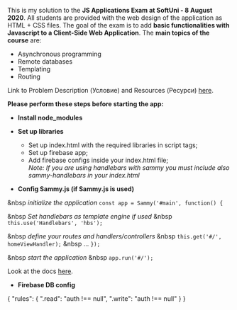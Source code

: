 This is my solution to the **JS Applications Exam at SoftUni - 8 August 2020**.
All students are provided with the web design of the application as HTML + CSS files.
The goal of the exam is to add **basic functionalities with Javascript to a Client-Side Web Application**.
The **main topics of the course** are:
* Asynchronous programming
* Remote databases
* Templating
* Routing

Link to Problem Description (Условие) and Resources (Ресурси) [here](https://judge.softuni.bg/Contests/2529/JS-Applications-Exam-8-August-2020).

**Please perform these steps before starting the app:**

* **Install node_modules**

* **Set up libraries**
    * Set up index.html with the required libraries in script tags;
    * Set up firebase app;
    * Add firebase configs inside your index.html file;\
        *Note:* _If you are using handlebars with sammy you must include also sammy-handlebars in your index.html_

* **Config Sammy.js (if Sammy.js is used)**

&nbsp _initialize the application_
```const app = Sammy('#main', function() {```

&nbsp _Set handlebars as template engine if used_
&nbsp ```this.use('Handlebars', 'hbs');```
  
&nbsp _define your routes and handlers/controllers_
&nbsp ```this.get('#/', homeViewHandler);```
&nbsp ...
 ```});```

&nbsp _start the application_
&nbsp ```app.run('#/');```

Look at the docs [here](http://www.sammyjs.org/).

* **Firebase DB config**

{
  "rules": {
    ".read": "auth !== null",
    ".write": "auth !== null"
  }
}